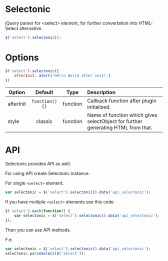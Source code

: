 Selectonic
==========

jQuery parser for &lt;select> element, for further convertation into HTML-Select alternative.

```javascript
$('select').selectonic();
```

Options
==========

```javascript
$('select').selectonic({
    afterInit: alert('Hello World after init!')
})
```

| Option        | Default           | Type      |  Description |
| ------------- |:-----------------:|:---------:|:-------------|
| afterInit     | `function(){}`    | function  | Callback function after plugin initialized.             |
| style         | classic           | function  | Name of function which gives selectObject for further generating HTML from that. |


API
==========
Selectonic provides API as well.

For using API create Selectonic instance.

For single `<select>` element.

```javascript
var selectonic = $('select').selectonic().data('api_selectonic');
```

If you have multiple `<select>` elements use this code.

```javascript
$('select').each(function() {
    var selectonic = $('select').selectonic().data('api_selectonic');
});
```
Then you can use API methods.

F.e.

```javascript
var selectonic = $('select').selectonic().data('api_selectonic');
selectonic.parseSelect($('select'));
```